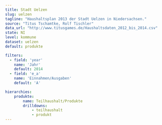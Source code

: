 ```yaml
---
title: Stadt Uelzen
slug: uelzen
tagline: "Haushaltsplan 2013 der Stadt Uelzen in Niedersachsen."
source: "Titus Tschamtke, Rolf Tischler"
data_url: "http://www.titusgames.de/Haushaltsdaten_2012_bis_2014.csv"
state: NI
level: kommune
dataset: uelzen
default: produkte

filters:
  - field: 'year'
    name: 'Jahr'
    default: 2014
  - field: 'e_a'
    name: 'Einnahmen/Ausgaben'
    default: 'A'

hierarchies:
    produkte:
        name: Teilhaushalt/Produkte
        drilldowns:
            - teilhaushalt
            - produkt
---
```


